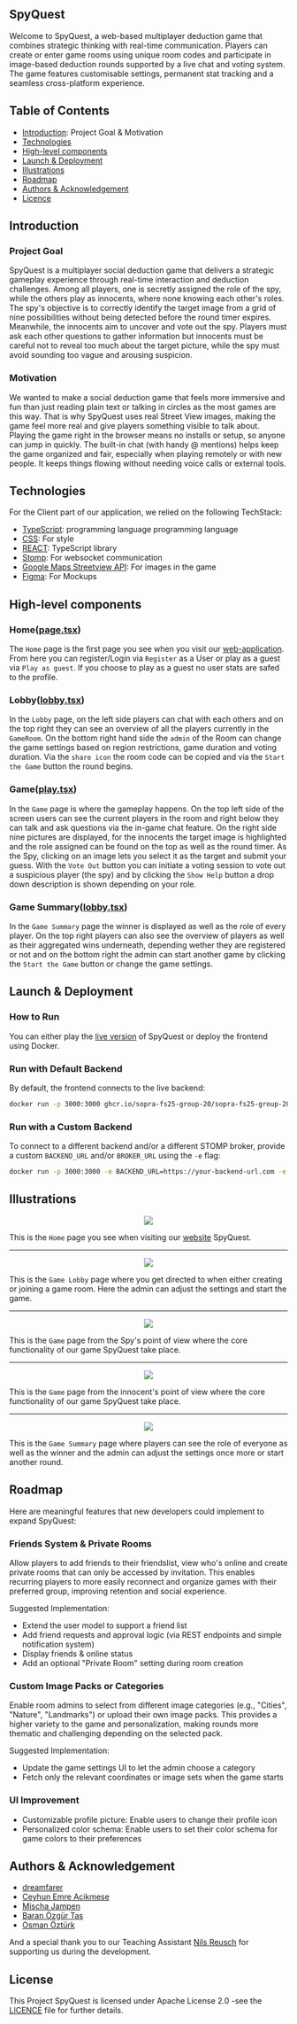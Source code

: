 ## SpyQuest

Welcome to SpyQuest, a web-based multiplayer deduction game that combines strategic thinking with real-time communication. Players can create or enter game rooms using unique room codes and participate in image-based deduction rounds supported by a live chat and voting system. The game features customisable settings, permanent stat tracking and a seamless cross-platform experience.

## Table of Contents

- [Introduction](#introduction): Project Goal & Motivation
- [Technologies](#technologies)
- [High-level components](#high-level-components)
- [Launch & Deployment](#launch--deployment)
- [Illustrations](#illustrations)
- [Roadmap](#Roadmap)
- [Authors & Acknowledgement](#authors--acknowledgement)
- [Licence](#license)

## Introduction

### Project Goal

SpyQuest is a multiplayer social deduction game that delivers a strategic gameplay experience through real-time interaction and deduction challenges. Among all players, one is secretly assigned the role of the spy, while the others play as innocents, where none knowing each other's roles. The spy's objective is to correctly identify the target image from a grid of nine possibilities without being detected before the round timer expires. Meanwhile, the innocents aim to uncover and vote out the spy. Players must ask each other questions to gather information but innocents must be careful not to reveal too much about the target picture, while the spy must avoid sounding too vague and arousing suspicion.

### Motivation

We wanted to make a social deduction game that feels more immersive and fun than just reading plain text or talking in circles as the most games are this way. That is why SpyQuest uses real Street View images, making the game feel more real and give players something visible to talk about. Playing the game right in the browser means no installs or setup, so anyone can jump in quickly. The built-in chat (with handy @ mentions) helps keep the game organized and fair, especially when playing remotely or with new people. It keeps things flowing without needing voice calls or external tools.

## Technologies

For the Client part of our application, we relied on the following TechStack:

- [TypeScript](https://www.typescriptlang.org/docs/): programming language
  programming language
- [CSS](https://devdocs.io/css/): For style
- [REACT](https://reactjs.org/): TypeScript library
- [Stomp](https://stomp-js.github.io/stomp-websocket/): For websocket communication
- [Google Maps Streetview API](https://developers.google.com/maps/documentation/javascript/streetview?hl=de): For images in the game
- [Figma](https://www.figma.com/): For Mockups

## High-level components

### Home([page.tsx](https://github.com/sopra-fs25-group-20/sopra-fs25-group-20-client/blob/main/app/page.tsx))

The `Home` page is the first page you see when you visit our [web-application](https://spyquest.whtvr.ch). From here you can register/Login via `Register` as a User or play as a guest via `Play as guest`. If you choose to play as a guest no user stats are safed to the profile.

### Lobby([lobby.tsx](https://github.com/sopra-fs25-group-20/sopra-fs25-group-20-client/blob/main/app/game/%5Bcode%5D/lobby.tsx))

In the `Lobby` page, on the left side players can chat with each others and on the top right they can see an overview of all the players currently in the `GameRoom`. On the bottom right hand side the `admin` of the Room can change the game settings based on region restrictions, game duration and voting duration. Via the `share icon` the room code can be copied and via the `Start the Game` button the round begins.

### Game([play.tsx](https://github.com/sopra-fs25-group-20/sopra-fs25-group-20-client/blob/main/app/game/%5Bcode%5D/play.tsx))

In the `Game` page is where the gameplay happens. On the top left side of the screen users can see the current players in the room and right below they can talk and ask questions via the in-game chat feature. On the right side nine pictures are displayed, for the innocents the target image is highlighted and the role assigned can be found on the top as well as the round timer. As the Spy, clicking on an image lets you select it as the target and submit your guess. With the `Vote Out` button you can initiate a voting session to vote out a suspicious player (the spy) and by clicking the `Show Help` button a drop down description is shown depending on your role.

### Game Summary([lobby.tsx](https://github.com/sopra-fs25-group-20/sopra-fs25-group-20-client/blob/main/app/game/%5Bcode%5D/lobby.tsx))

In the `Game Summary` page the winner is displayed as well as the role of every player. On the top right players can also see the overview of players as well as their aggregated wins underneath, depending wether they are registered or not and on the bottom right the admin can start another game by clicking the `Start the Game` button or change the game settings.

## Launch & Deployment

### How to Run

You can either play the [live version](https://spyquest.whtvr.ch/) of SpyQuest or deploy the frontend using Docker.

### **Run with Default Backend**

By default, the frontend connects to the live backend:

```bash
docker run -p 3000:3000 ghcr.io/sopra-fs25-group-20/sopra-fs25-group-20-client:latest
```

### **Run with a Custom Backend**

To connect to a different backend and/or a different STOMP broker, provide a custom `BACKEND_URL` and/or `BROKER_URL` using the `-e` flag:

```bash
docker run -p 3000:3000 -e BACKEND_URL=https://your-backend-url.com -e BROKER_URL=wss://your-broker-url.com ghcr.io/sopra-fs25-group-20/sopra-fs25-group-20-client:latest
```

## Illustrations

<p align="center">
	<img src="figures/home.png">
</p>

This is the `Home` page you see when visiting our [website](https://spyquest.whtvr.ch/) SpyQuest.

---

<p align="center">
	<img src="figures/lobby.png">
</p>

This is the `Game Lobby` page where you get directed to when either creating or joining a game room. Here the admin can adjust the settings and start the game.

---

<p align="center">
	<img src="figures/game-spy.png">
</p>

This is the `Game` page from the Spy's point of view where the core functionality of our game SpyQuest take place.

---

<p align="center">
	<img src="figures/game-innocent.png">
</p>

This is the `Game` page from the innocent's point of view where the core functionality of our game SpyQuest take place.

---

<p align="center">
	<img src="figures/summary.png">
</p>

This is the `Game Summary` page where players can see the role of everyone as well as the winner and the admin can adjust the settings once more or start another round.

## Roadmap

Here are meaningful features that new developers could implement to expand SpyQuest:

### Friends System & Private Rooms

Allow players to add friends to their friendslist, view who's online and create private rooms that can only be accessed by invitation. This enables recurring players to more easily reconnect and organize games with their preferred group, improving retention and social experience.

Suggested Implementation:

- Extend the user model to support a friend list
- Add friend requests and approval logic (via REST endpoints and simple notification system)
- Display friends & online status
- Add an optional "Private Room" setting during room creation

### Custom Image Packs or Categories

Enable room admins to select from different image categories (e.g., "Cities", "Nature", "Landmarks") or upload their own image packs. This provides a higher variety to the game and personalization, making rounds more thematic and challenging depending on the selected pack.

Suggested Implementation:

- Update the game settings UI to let the admin choose a category
- Fetch only the relevant coordinates or image sets when the game starts

### UI Improvement

- Customizable profile picture: Enable users to change their profile icon
- Personalized color schema: Enable users to set their color schema for game colors to their preferences

## Authors & Acknowledgement

- [dreamfarer](https://github.com/dreamfarer)
- [Ceyhun Emre Acikmese](https://github.com/Agravlin)
- [Mischa Jampen](https://github.com/JMischa)
- [Baran Özgür Tas](https://github.com/baranozgurtas)
- [Osman Öztürk](https://github.com/osmanoeztuerk)

And a special thank you to our Teaching Assistant [Nils Reusch](https://github.com/Arche1ion) for supporting us during the development.

## License

This Project SpyQuest is licensed under Apache License 2.0 -see the [LICENCE](https://github.com/sopra-fs25-group-20/sopra-fs25-group-20-client/blob/main/LICENSE) file for further details.
